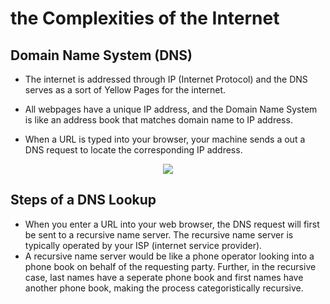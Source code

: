 # the Complexities of the Internet 

## Domain Name System (DNS)

- The internet is addressed through IP (Internet Protocol) and the DNS serves as a sort of Yellow Pages for the internet.

- All webpages have a unique IP address, and the Domain Name System is like an address book that matches domain name to IP address.

- When a URL is typed into your browser, your machine sends a out a DNS request to locate the corresponding IP address.


<p align="center">
  <img src="https://sw.nohold.net/CiscoSB/Images/3775_1.png">
</p>



## Steps of a DNS Lookup

- When you enter a URL into your web browser, the DNS request will first be sent to a recursive name server. The recursive name server is typically operated by your ISP (internet service provider).
- A recursive name server would be like a phone operator looking into a phone book on behalf of the requesting party. Further, in the recursive case, last names have a seperate phone book and first names have another phone book, making the process categoristically recursive. 